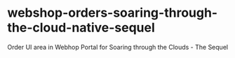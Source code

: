 # webshop-orders-soaring-through-the-cloud-native-sequel
Order UI area in Webhop Portal for Soaring through the Clouds - The Sequel
